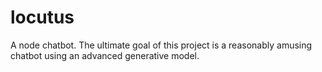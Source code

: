 # locutus

A node chatbot.  The ultimate goal of this project is a reasonably amusing chatbot using an advanced generative model.
